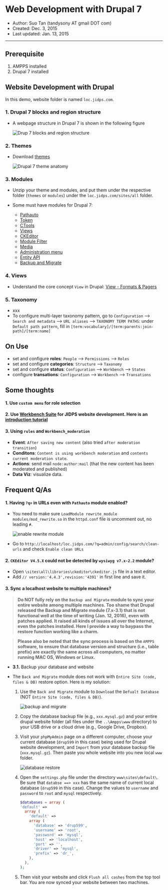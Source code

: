 # Web Development with Drupal 7

* Author: Suo Tan (tandysony AT gmail DOT com)
* Created: Dec. 3, 2015
* Last updated: Jan. 13, 2015

---

## Prerequisite
1. AMPPS installed
2. Drupal 7 installed

## Website Development with Drupal
In this demo, website folder is named `loc.jidps.com`.

### 1. Drupal 7 blocks and region structure
 * A webpage structure in Drupal 7 is shown in the following figure

   ![Drup  7 blocks and region structure](img/block-regions-highlighted.gif)

### 2. Themes
 * Download [themes](https://www.drupal.org/project/project_theme)

   ![Drupal 7 theme anatomy](img/drupal_7_theme_anatomy.png)

### 3. Modules
 * Unzip your theme and modules, and put them under the respective folder (`themes` or `modules`) under the `loc.jidps.com/sites/all` folder.
 * Some must have modules for Drupal 7:

    * [Pathauto](https://www.drupal.org/node/17345)
    * [Token](https://www.drupal.org/project/token)
    * [CTools](https://www.drupal.org/project/ctools)
    * [Views](https://www.drupal.org/project/views)
    * [CKEditor](https://www.drupal.org/project/ckeditor)
    * [Module Filter](https://www.drupal.org/project/module_filter)
    * [Media](https://www.drupal.org/project/media)
    * [Administration menu](https://www.drupal.org/project/admin_menu)
    * [Entity API](https://www.drupal.org/project/entity)
    * [Backup and Migrate](https://www.drupal.org/project/backup_migrate)

### 4. Views
 * Understand the core concept `View` in Drupal: [View - Formats & Pagers](https://www.youtube.com/watch?v=uDWs0ij6Dt0&index=25&list=PL15BE2E8313A4E809)

### 5. Taxonomy
 * xxx
 * To configure multi-layer taxonomy pattern, go to `Configuration` --> `Search and metadata` --> `URL aliases` --> `TAXONOMY TERM PATHS`: under `Default path pattern`, fill in `[term:vocabulary]/[term:parents:join-path]/[term:name]`

## On Use
 * set and configure **roles**: `People` --> `Permissions` --> `Roles`
 * set and configure **categories**: `Structure` --> `Taxonomy`
 * set and configure **status**: `Configuration` --> `Workbench` --> `States`
 * configure **transations**: `Configuration` --> `Workbench` --> `Transations`

## Some thoughts
#### 1. Use `custom menu` for role selection
#### 2. Use [Workbench Suite](https://www.drupal.org/documentation/modules/workbench) for JIDPS website development. Here is an [introduction tutorial](https://modulesunraveled.com/workbench)
#### 3. Using `rules` and `Workbench_moderation`
 * **Event**: `After saving new content` (also tried `after moderation transition`)
 * **Conditons**: `Content is using workbench moderation` and `contents current moderation state`.
 * **Actions**: send mail `node:author:mail` (that the new content has been moderated and published)
 * **Data Viz**: visualize data.

## Frequent Q/As

#### 1. Having `?q=` in URLs even with `Pathauto` module enabled?
 * You need to make sure `LoadModule rewrite_module modules/mod_rewrite.so` in the `httpd.conf` file is uncomment out, no leading `#`.

    ![enable rewrite module](img/Apache_modules.PNG)

* Go to `http://localhost/loc.jidps.com/?q=admin/config/search/clean-urls` and check `Enable clean URLs`

#### 2. `CKEditor V4.5.X` could not be detected by `wysiwyg v7.x-2.2` module?
  * Open `\sites\all\libraries\ckeditor\ckeditor.js` file in a text editor.
  * Add `// version:'4.4.3',revision:'4391'` in first line and save it.

#### 3. Sync a localhost website to multiple machines?

> **Do NOT fully rely on the `Backup and Migrate` module to sync your entire website among multiple machines. Too shame that Drupal released the Backup and Migrate module (7.x-3.1) that is not functional well at the time of writing (Jan. 12, 2016), even with patches applied. It raised all kinds of issues all over the Internet, even the patches installed. Here I provide a way to baypass the restore function working like a charm.**

 > **Please also be noted that the sync process is based on the `AMPPS` software, to ensure that database version and structure (i.e., table prefix) are exactly the same across all computers, no matter running MAC OS, Windows or Linux.**

  * **3.1.** Backup your database and website

  * The `Back and Migrate` module does not work with `Entire Site (code, files & DB)` restore option. Here is my solution:
    1. Use the `Back and Migrate` module to `Download` the `Defualt Database` (NOT `Entire Site (code, files & DB)`).

        ![backup and migrate](img/backup_migrate.png)

    2. Copy the database backup file (e.g., `xxx.mysql.gz`) and your entire drupal website folder (all files under the `..\Ampps\www` directory) to your USB drive or a cloud drive (e.g., Google Drive, Dropbox).
    3. Visit your `phpMyAdmin` page on a different computer, choose your current database (`drup599` in this case) being used for Drupal website development, and `Import` from your database backup file (`xxx.mysql.gz`). Then paste you whole website into you new local `www` folder.

        ![database restore](img/database_restore.png)

    4. Open the `settings.php` file under the directory `www\sites\default\`. Be sure that `databse ==> xxx` has the same name of current local database (`drup599` in this case). Change the values to `username` and `password` to `root` and `mysql` respectively.
        ```php
        $databases = array (
        'default' =>
          array (
            'default' =>
            array (
              'database' => 'drup599',
              'username' => 'root',
              'password' => 'mysql',
              'host' => 'localhost',
              'port' => '',
              'driver' => 'mysql',
              'prefix' => 'dr_',
            ),
          ),
        );
        ```

    5. Then visit your website and click `Flush all cashes` from the top tool bar. You are now synced your website between two machines.
